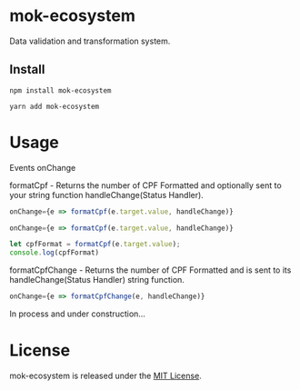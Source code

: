 # mok-ecosystem

Data validation and transformation system.

## Install

```npm
npm install mok-ecosystem
```

```yarn
yarn add mok-ecosystem
```

# Usage

Events onChange

formatCpf - Returns the number of CPF Formatted and optionally sent to your string function handleChange(Status Handler).

```javascript
onChange={e => formatCpf(e.target.value, handleChange)}
```

```javascript
onChange={e => formatCpf(e.target.value, handleChange)}

let cpfFormat = formatCpf(e.target.value);
console.log(cpfFormat)
```

formatCpfChange - Returns the number of CPF Formatted and is sent to its handleChange(Status Handler) string function.

```javascript
onChange={e => formatCpfChange(e, handleChange)}
```

In process and under construction...

# License

mok-ecosystem is released under the [MIT License](https://opensource.org/licenses/MIT).